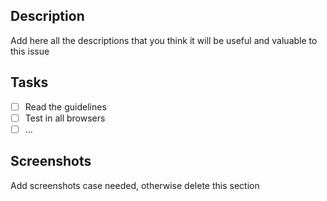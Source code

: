## Description

Add here all the descriptions that you think it will be useful and valuable to this issue

## Tasks

- [ ] Read the guidelines
- [ ] Test in all browsers
- [ ] ...

## Screenshots

Add screenshots case needed, otherwise delete this section
